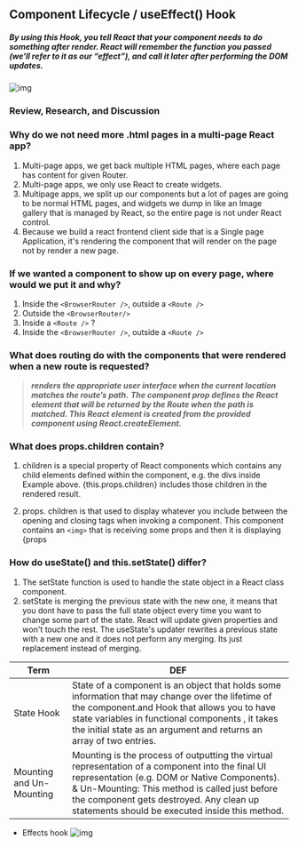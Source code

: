 ## Component Lifecycle / useEffect() Hook

##### By using this Hook, you tell React that your component needs to do something after render. React will remember the function you passed (we'll refer to it as our “effect”), and call it later after performing the DOM updates.
![img](https://miro.medium.com/max/5000/1*XcGM-8E_hGl4fpAr9wJIsA.png)

### Review, Research, and Discussion 

### Why do we not need more .html pages in a multi-page React app?

1. Multi-page apps, we get back multiple HTML pages, where each page has content for given Router.
2. Multi-page apps, we only use React to create widgets.
3. Multipage apps, we split up our components but a lot of pages are going to be normal HTML pages, and widgets we dump in like an Image gallery that is managed by React, so the entire page is not under React control.
4. Because we build a react frontend client side that is a Single page Application, it's rendering the component that will render on the page not by render a new page.

### If we wanted a component to show up on every page, where would we put it and why?

1. Inside the `<BrowserRouter />`, outside a `<Route />`
2. Outside the `<BrowserRouter/>`
3. Inside a `<Route />` ?
4. Inside the `<BrowserRouter />`, outside a `<Route />`

### What does routing do with the components that were rendered when a new route is requested?

> ***renders the appropriate user interface when the current location matches the route’s path.*** 
> ***The component prop defines the React element that will be returned by the Route when the path is matched. This React element is created from the provided component using React.createElement.***


### What does props.children contain?
1. children is a special property of React components which contains any child elements defined within the component, e.g. the divs inside Example above. {this.props.children} includes those children in the rendered result.

2. props. children is that used to display whatever you include between the opening and closing tags when invoking a component. This component contains an `<img>` that is receiving some props and then it is displaying {props

###  How do useState() and this.setState() differ?

1. The setState function is used to handle the state object in a React class component. 
2. setState is merging the previous state with the new one, it means that you dont have to pass the full state object every time you want to change some part of the state. React will update given properties and won't touch the rest. The useState's updater rewrites a previous state with a new one and it does not perform any merging. Its just replacement instead of merging.

Term|DEF
----|--- 
State Hook| State of a component is an object that holds some information that may change over the lifetime of the component.and  Hook that allows you to have state variables in functional components , it takes the initial state as an argument and returns an array of two entries. 
Mounting and Un-Mounting| Mounting is the process of outputting the virtual representation of a component into the final UI representation (e.g. DOM or Native Components). & Un-Mounting: This method is called just before the component gets destroyed. Any clean up statements should be executed inside this method.

- Effects hook
![img](https://cdn.hashnode.com/res/hashnode/image/upload/v1604980248876/j59xm8CTZ.png)